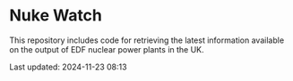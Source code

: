 # Nuke Watch

This repository includes code for retrieving the latest information available on the output of EDF nuclear power plants in the UK.

Last updated: 2024-11-23 08:13